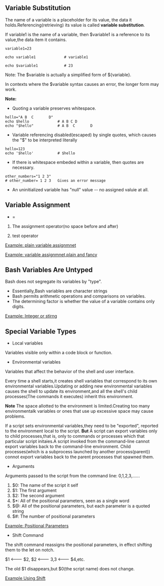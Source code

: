 ## Variable Substitution

The name of a variable is a placeholder for its value, the data it holds.Referencing(retrieving) its value is called **variable substitution**.


If variable1 is the name of a variable, then $variable1 is a reference to its value,the data item it contains.

```shell
variable1=23

echo variable1             # variable1

echo $variable1            # 23

```

Note: The $variable is actually a simplified form of ${variable}. 

In contexts where the $variable syntax causes an error, the longer form may work.

**Note:**

- Quoting a variable preserves whitespace.

```shell
hello="A B  C       D"
echo $hello             # A B C D
echo "$hello"           # A B  C       D
```
- Variable referencing disabled(escaped) by single quotes, which causes the "$" to be interpreted literally

```shell
hello=123
echo '$hello'           # $hello
```

- If there is whitespace embeded within a variable, then quotes are necessary.

```shell
other_numbers="1 2 3"
# other_number= 1 2 3   Gives an error message
```
- An uninitialized variable has "null" value -- no assigned valuie at all.


## Variable Assignment

- =

1. The assignment operator(no space before and after)

2. test operator

[Example: plain variable assignmnet](../../scripts/Chapter-3-Introduction-to-Variables-and-Parameters/plain-variable-assignmnet.sh)


[Example: variable assignmnet,plain and fancy](../../scripts/Chapter-3-Introduction-to-Variables-and-Parameters/variable-assignmnet-plain-fancy.sh)


## Bash Variables Are Untyped

Bash does not segregate its variables by "type".

- Essentially,Bash variables are character strings
- Bash permits arithmetic operations and comparisons on variables.
- The determining factor is whether the value of a variable contains only digits.

[Example: Integer or stirng](../../scripts/Chapter-3-Introduction-to-Variables-and-Parameters/integer-or-string.sh)

## Special Variable Types

- Local variables

Variables visible only within a code block or function.

- Environmental variables

Variables that affect the behavior of the shell and user interface.

Every time a shell starts,it creates shell variables that correspond to its own environmental variables.Updating or adding new environmental variables causes the shell to update its environment,and all the shell's child processes(The commands it executes) inherit this environment.

**Note**
The space allotted to the environment is limited.Creating too many environmentalk variables or ones that use up excessive space may cause problems.

If a script sets environmental variables,they need to be "exported", reported to the environment local to the script.
**But** A script can export variables only to child processes,that is, only to commands or processes which that particular script initaies.A script invoked from the command-line cannot export variables back to the command-line environment. Child processes(which is a subprocess launched by another process(parent)) connot export variables back to the parent processes that spawned them.

- Arguments

Arguments passed to the script from the command line: $0,$1,$2,$3,......

  1. $0: The name of the script it self
  2. $1: The first argument
  3. $2: The second argument
  4. $*: All of the positional parameters, seen as a single word
  5. $@: All of the positional parameters, but each parameter is a quoted string
  6. $#: The number of positional parameters

[Example: Positional Parameters](../../scripts/Chapter-3-Introduction-to-Variables-and-Parameters/positional-parameters.sh)

- Shift Command

The shift command reassigns the positional parameters, in effect shifting them to the let on notch.

$1 \<--- $2, $2 \<--- $3,$3 \<--- $4,etc.

The old $1 disappears,but $0(the script name) does not change.

[Example Using Shift](../../scripts/Chapter-3-Introduction-to-Variables-and-Parameters/using-shift.sh)
